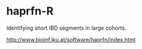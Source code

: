 # haprfn-R

Identifying short IBD segments in large cohorts.

http://www.bioinf.jku.at/software/haprfn/index.html
